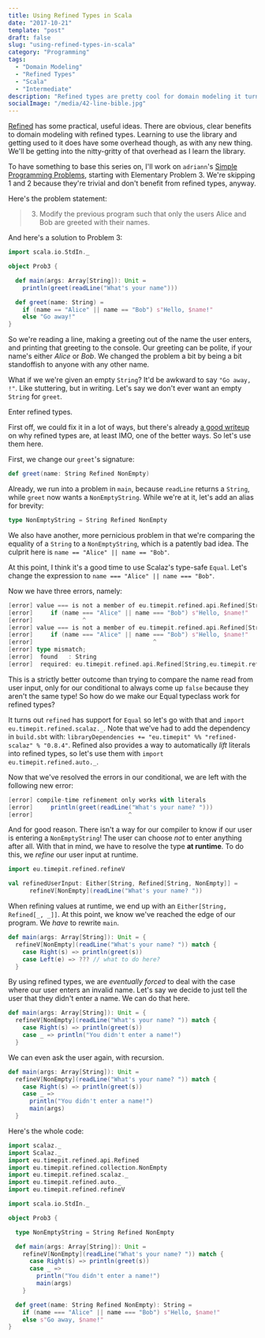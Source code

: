 ```yaml
---
title: Using Refined Types in Scala
date: "2017-10-21"
template: "post"
draft: false
slug: "using-refined-types-in-scala"
category: "Programming"
tags:
  - "Domain Modeling"
  - "Refined Types"
  - "Scala"
  - "Intermediate"
description: "Refined types are pretty cool for domain modeling it turns out"
socialImage: "/media/42-line-bible.jpg"
---
```


[Refined](https://github.com/fthomas/refined) has some practical, useful ideas. There are obvious, clear benefits to domain modeling with refined types. Learning to use the library and getting used to it does have some overhead though, as with any new thing. We'll be getting into the nitty-gritty of that overhead as I learn the library.

To have something to base this series on, I'll work on `adriann`'s [Simple Programming Problems](https://adriann.github.io/programming_problems.html), starting with Elementary Problem 3. We're skipping 1 and 2 because they're trivial and don't benefit from refined types, anyway.

Here's the problem statement:

> 3. Modify the previous program such that only the users Alice and Bob are greeted with their names.

And here's a solution to Problem 3:

```scala
import scala.io.StdIn._

object Prob3 {

  def main(args: Array[String]): Unit =
    println(greet(readLine("What's your name")))

  def greet(name: String) =
    if (name == "Alice" || name == "Bob") s"Hello, $name!"
    else "Go away!"
}
```

So we're reading a line, making a greeting out of the name the user enters, and printing that greeting to the console. Our greeting can be polite, if your name's either *Alice* or *Bob*. We changed the problem a bit by being a bit standoffish to anyone with any other name.

What if we we're given an empty `String`? It'd be awkward to say `"Go away, !"`. Like stuttering, but in writing. Let's say we don't ever want an empty `String` for `greet`.

Enter refined types.

First off, we could fix it in a lot of ways, but there's already [a good writeup](https://beyondthelines.net/programming/refined-types/) on why refined types are, at least IMO, one of the better ways. So let's use them here.

First, we change our `greet`'s signature:

```scala
def greet(name: String Refined NonEmpty)
```

Already, we run into a problem in `main`, because `readLine` returns a `String`, while `greet` now wants a `NonEmptyString`. While we're at it, let's add an alias for brevity:

```scala
type NonEmptyString = String Refined NonEmpty
```

We also have another, more pernicious problem in that we're comparing the equality of a `String` to a `NonEmptyString`, which is a patently bad idea. The culprit here is `name == "Alice" || name == "Bob"`.

At this point, I think it's a good time to use Scalaz's type-safe `Equal`. Let's change the expression to `name === "Alice" || name === "Bob"`.

Now we have three errors, namely:

```scala
[error] value === is not a member of eu.timepit.refined.api.Refined[String,eu.timepit.refined.collection.NonEmpty]
[error]     if (name === "Alice" || name === "Bob") s"Hello, $name!"
[error]              ^
[error] value === is not a member of eu.timepit.refined.api.Refined[String,eu.timepit.refined.collection.NonEmpty]
[error]     if (name === "Alice" || name === "Bob") s"Hello, $name!"
[error]                                  ^
[error] type mismatch;
[error]  found   : String
[error]  required: eu.timepit.refined.api.Refined[String,eu.timepit.refined.collection.NonEmpty]
```

This is a strictly better outcome than trying to compare the name read from user input, only for our conditional to always come up `false` because they aren't the same type! So how do we make our Equal typeclass work for refined types?

It turns out `refined` has support for `Equal` so let's go with that and `import eu.timepit.refined.scalaz._`. Note that we've had to add the dependency in `build.sbt` with: `libraryDependencies += "eu.timepit" %% "refined-scalaz" % "0.8.4"`. Refined also provides a way to automatically *lift* literals into refined types, so let's use them with `import eu.timepit.refined.auto._`.

Now that we've resolved the errors in our conditional, we are left with the following new error:

```scala
[error] compile-time refinement only works with literals
[error]     println(greet(readLine("What's your name? ")))
[error]                           ^
```

And for good reason. There isn't a way for our compiler to know if our user is entering a `NonEmptyString`! The user can choose _not_ to enter anything after all. With that in mind, we have to resolve the type **at runtime**. To do this, we *refine* our user input at runtime.

```scala
import eu.timepit.refined.refineV

val refinedUserInput: Either[String, Refined[String, NonEmpty]] = 
      refineV[NonEmpty](readLine("What's your name? "))
```

When refining values at runtime, we end up with an `Either[String, Refined[_, _]]`. At this point, we know we've reached the edge of our program. We *have* to rewrite `main`. 

```scala
def main(args: Array[String]): Unit = {
  refineV[NonEmpty](readLine("What's your name? ")) match {
    case Right(s) => println(greet(s))
    case Left(e) => ??? // what to do here?
  }
```

By using refined types, we are *eventually forced* to deal with the case where our user enters an invalid name. Let's say we decide to just tell the user that they didn't enter a name. We can do that here.

```scala
def main(args: Array[String]): Unit = {
  refineV[NonEmpty](readLine("What's your name? ")) match {
    case Right(s) => println(greet(s))
    case _ => println("You didn't enter a name!")
  }
```

We can even ask the user again, with recursion.

```scala
def main(args: Array[String]): Unit =
  refineV[NonEmpty](readLine("What's your name? ")) match {
    case Right(s) => println(greet(s))
    case _ =>
      println("You didn't enter a name!")
      main(args)
  }
```

Here's the whole code:

```scala
import scalaz._
import Scalaz._
import eu.timepit.refined.api.Refined
import eu.timepit.refined.collection.NonEmpty
import eu.timepit.refined.scalaz._
import eu.timepit.refined.auto._
import eu.timepit.refined.refineV

import scala.io.StdIn._

object Prob3 {

  type NonEmptyString = String Refined NonEmpty

  def main(args: Array[String]): Unit =
    refineV[NonEmpty](readLine("What's your name? ")) match {
      case Right(s) => println(greet(s))
      case _ =>
        println("You didn't enter a name!")
        main(args)
    }

  def greet(name: String Refined NonEmpty): String =
    if (name === "Alice" || name === "Bob") s"Hello, $name!"
    else s"Go away, $name!"
}
```
